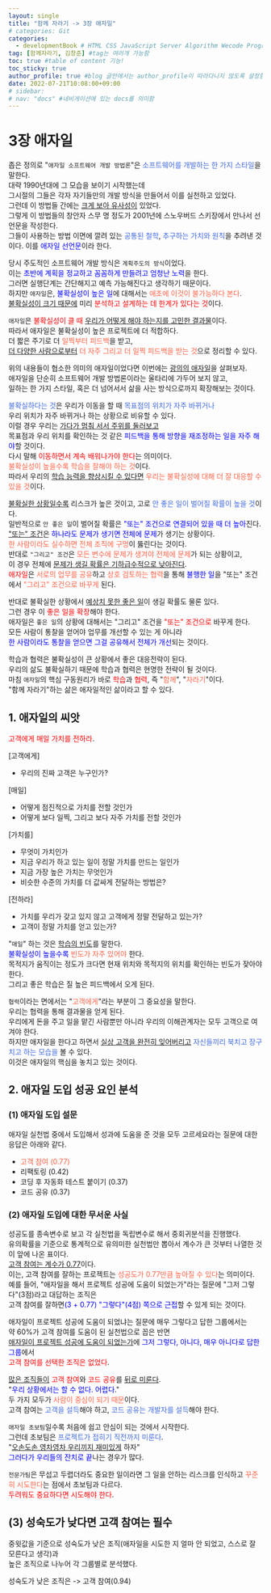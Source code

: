 ```yaml
---
layout: single
title: "함께 자라기 -> 3장 애자일"
# categories: Git
categories:
  - developmentBook # HTML CSS JavaScript Server Algorithm Wecode Programmers CS vsCode
tag: [함께자라기, 김창준] #tag는 여러개 가능함  
toc: true #table of content 기능!
toc_sticky: true
author_profile: true #blog 글안에서는 author_profile이 따라다니지 않도록 설정함  
date: 2022-07-21T10:08:00+09:00  
# sidebar:
# nav: "docs" #네비게이션에 있는 docs를 의미함
---
```

# 3장 애자일
좁은 정의로 "`애자일 소프트웨어 개발 방법론`"은 <span style="color:royalblue">소프트웨어를 개발하는 한 가지 스타일</span>을 말한다.  
대략 1990년대에 그 모습을 보이기 시작했는데  
그시절의 그들은 각자 자기들만의 개발 방식을 만들어서 이를 실천하고 있었다.  
그런데 이 방법들 간에는 <u>크게 보아 유사성이</u> 있었다.  
그렇게 이 방법들의 창안자 스무 명 정도가 2001년에 스노우버드 스키장에서 만나서 선언문을 작성한다.  
그들이 사용하는 방법 이면에 깔려 있는 <span style="color:royalblue">공통된 철학</span>, <span style="color:royalblue">추구하는 가치와 원칙</span>을 추려낸 것이다. 이를 <span style="color:blue">애자일 선언문</span>이라 한다.  

당시 주도적인 소프트웨어 개발 방식은 `계획주도의 방식`이었다.  
이는 <span style="color:blue">초반에 계획을 정교하고 꼼꼼하게 만들려고 엄청난 노력</span>을 한다.  
그러면 실행단계는 간단해지고 예측 가능해진다고 생각하기 때문이다.  
하지만 `애자일`은, <span style="color:blue">불확실성이 높은 일</span>에 대해서는 <span style="color:tomato">애초에 이것이 불가능하다 본다</span>.  
<u>불확실성이 크기 때문에</u> 미리 <span style="color:red">분석하고 설계하는 데 한계가 있다는 것</span>이다.  

`애자일`은 <span style="color:red">불확실성이 클 때</span> <u>우리가 어떻게 해야 하는지를 고민한 결과물</u>이다.  
따라서 애자일은 불확실성이 높은 프로젝트에 더 적합하다.  
더 짧은 주기로 더 <span style="color:tomato">일찍부터 피드백</span>을 받고,  
<u>더 다양한 사람으로부터</u> <span style="color:tomato">더 자주 그리고 더 일찍 피드백을 받는 것</span>으로 정리할 수 있다.  

위의 내용들이 협소한 의미의 애자일이었다면 이번에는 <u>광의의 애자일</u>을 살펴보자.  
애자일을 단순히 소프트웨어 개발 방법론이라는 울타리에 가두어 보지 않고,  
일하는 한 가지 스타일, 혹은 더 넘어서서 삶을 사는 방식으로까지 확장해보는 것이다.  

<span style="color:royalblue">불확실하다는 것</span>은 우리가 이동을 할 때 <span style="color:royalblue">목표점의 위치가 자주 바뀌거나</span>  
우리 위치가 자주 바뀌거나 하는 상황으로 비유할 수 있다.  
이럴 경우 우리는 <u>가다가 멈춰 서서 주위를 둘러보고</u>  
목표점과 우리 위치를 확인하는 것 같은 <span style="color:blue">피드백을 통해 방향을 재조정하는 일을 자주 해야</span>할 것이다.  
다시 말해 <span style="color:red">이동하면서 계속 배워나가야 한다</span>는 의미이다.  
<span style="color:tomato">불확실성이 높을수록 학습을 잘해야 하는 것</span>이다.  
따라서 우리의 <u>학습 능력을 향상시킬 수 있다면</u> <span style="color:tomato">우리는 불확실성에 대해 더 잘 대응할 수 있을 것</span>이다.  

<u>불확실한 상황일수록</u> 리스크가 높은 것이고, 고로 <span style="color:royalblue">안 좋은 일이 벌어질 확률이 높을 것</span>이다.  
일반적으로 `안 좋은 일`이 벌어질 확률은 <span style="color:blue">"또는" 조건으로 연결되어 있을 때 더 높아</span>진다.  
<u>"또는" 조건</u>은 <span style="color:blue">하나라도 문제가 생기면 전체에 문제</span>가 생기는 상황이다.  
<span style="color:tomato">한 사람이라도 실수하면 전체 조직에 구멍</span>이 뚫린다는 것이다.  
반대로 `"그리고" 조건`은 <span style="color:tomato">모든 변수에 문제가 생겨야 전체에 문제</span>가 되는 상황이고,  
이 경우 전체에 <u>문제가 생길 확률은 기하급수적으로 낮아진다</u>.  
<span style="color:red">애자일</span>은 <span style="color:tomato">서로의 업무를 공유</span>하고 <span style="color:tomato">상호 검토하는 협력</span>을 통해 <span style="color:blue">불행한 일</span>을 "또는" 조건에서 <span style="color:tomato">"그리고" 조건으로 바꾸게</span> 된다.  

반대로 불확실한 상황에서 <u>예상치 못한 좋은 일</u>이 생길 확률도 물론 있다.  
그런 경우 이 <span style="color:red">좋은 일을 확장</span>해야 한다.  
애자일은 `좋은 일`의 상황에 대해서는 "그리고" 조건을 <span style="color:red">"또는" 조건으로</span> 바꾸게 한다.  
모든 사람이 통찰을 얻어야 업무를 개선할 수 있는 게 아니라  
<span style="color:blue">한 사람이라도 통찰을 얻으면 그걸 공유해서 전체가 개선</span>되는 것이다.  

학습과 협력은 불확실성이 큰 상황에서 좋은 대응전략이 된다.  
우리의 삶도 불확실하기 때문에 학습과 협력은 현명한 전략이 될 것이다.  
마침 `애자일`의 핵심 구동원리가 바로 <span style="color:red">학습</span>과 <span style="color:red">협력</span>, 즉 "<span style="color:tomato">함께</span>", "<span style="color:tomato">자라기</span>"이다.  
"함께 자라기"하는 삶은 애자일적인 삶이라고 할 수 있다.  

## 1. 애자일의 씨앗
<span style="color:red">고객에게 매일 가치를 전하라</span>.  

[고객에게]  
- 우리의 진짜 고객은 누구인가?  

[매일]  
- 어떻게 점진적으로 가치를 전할 것인가
- 어떻게 보다 일찍, 그리고 보다 자주 가치를 전할 것인가

[가치를]  
- 무엇이 가치인가
- 지금 우리가 하고 있는 일이 정말 가치를 만드는 일인가
- 지금 가장 높은 가치는 무엇인가
- 비슷한 수준의 가치를 더 값싸게 전달하는 방법은?

[전하라]  
- 가치를 우리가 갖고 있지 않고 고객에게 정말 전달하고 있는가?
- 고객이 정말 가치를 얻고 있는가?

"`매일`" 하는 것은 <u>학습의 빈도</u>를 말한다.  
<span style="color:blue">불확실성이 높을수록</span> <span style="color:tomato">빈도가 자주 있어야</span> 한다.  
목적지가 움직이는 정도가 크다면 현재 위치와 목적지의 위치를 확인하는 빈도가 잦아야 한다.  
그리고 좋은 학습은 질 높은 피드백에서 오게 된다.  

`협력`이라는 면에서는 "<span style="color:tomato">고객에게</span>"라는 부분이 그 중요성을 말한다.  
우리는 협력을 통해 결과물을 얻게 된다.  
우리에게 돈을 주고 일을 맡긴 사람뿐만 아니라 우리의 이해관계자는 모두 고객으로 여겨야 한다.  
하지만 애자일을 한다고 하면서 <u>실상 고객을 완전히 잊어버리고</u> <span style="color:royalblue">자신들끼리 북치고 장구치고 하는 모습을</span> 볼 수 있다.  
이것은 애자일의 핵심을 놓치고 있는 것이다.  

## 2. 애자일 도입 성공 요인 분석
### (1) 애자일 도입 설문
애자일 실천법 중에서 도입해서 성과에 도움을 준 것을 모두 고르세요라는 질문에 대한 응답은 아래와 같다.  
- <span style="color:tomato">고객 참여 (0.77)</span>
- 리팩토링 (0.42)
- 코딩 후 자동화 테스트 붙이기 (0.37)
- 코드 공유 (0.37)

### (2) 애자일 도입에 대한 무서운 사실
성공도를 종속변수로 보고 각 실천법을 독립변수로 해서 중회귀분석을 진행했다.  
유의확률을 기준으로 통계적으로 유의미한 실천법만 뽑아서 계수가 큰 것부터 나열한 것이 앞에 나온 표이다.  
<u>고객 참여는 계수가 0.77</u>이다.  
이는, 고객 참여를 잘하는 프로젝트는 <span style="color:tomato">성공도가 0.77만큼 높아질 수 있다</span>는 의미이다.  
예를 들어, "애자일을 해서 프로젝트 성공에 도움이 되었는가"라는 질문에 "그저 그렇다"(3점)라고 대답하는 조직은  
고객 참여를 잘하면<span style="color:blue">(3 + 0.77) "그렇다"(4점) 쪽으로 근접</span>할 수 있게 되는 것이다.  

애자일이 프로젝트 성공에 도움이 되었냐는 질문에 매우 그렇다고 답한 그룹에서는  
약 60%가 고객 참여를 도움이 된 실천법으로 꼽은 반면  
<u>애자일이 프로젝트 성공에 도움이 되었는가</u>에 <span style="color:blue">그저 그렇다, 아니다, 매우 아니다로 답한 그룹</span>에서  
<span style="color:red">고객 참여를 선택한 조직은 없었다</span>.  

<u>많은 조직들이</u> <span style="color:red">고객 참여</span>와 <span style="color:red">코드 공유</span>를 <u>뒤로 미룬다</u>.  
"<span style="color:blue">우리 상황에서는 할 수 없다. 어렵다</span>."  
두 가지 모두가 <span style="color:tomato">사람이 중심이 되기 때문</span>이다.  
고객 참여는 <span style="color:royalblue">고객을 설득</span>해야 하고, <span style="color:royalblue">코드 공유는 개발자를 설득</span>해야 한다.  

`애자일 초보팀`일수록 처음에 쉽고 안심이 되는 것에서 시작한다.  
그런데 초보팀은 <span style="color:royalblue">프로젝트가 접히기 직전까지 미룬다</span>.  
"<u>오손도손 영차영차 우리끼지 재미있게</u> 하자"  
<span style="color:blue">그러다가 우리들의 잔치로 끝</span>나는 경우가 많다.  

`전문가팀`은 무섭고 두렵더라도 중요한 일이라면 그 일을 안하는 리스크를 인식하고 <span style="color:tomato">꾸준히 시도한다</span>는 점에서 초보팀과 다르다.  
<span style="color:red">두려워도 중요하다면 시도해야 한다</span>.  

## (3) 성숙도가 낮다면 고객 참여는 필수
중윗값을 기준으로 성숙도가 낮은 조직(애자일을 시도한 지 얼마 안 되었고, 스스로 잘 모른다고 생각)과  
높은 조직으로 나누어 각 그룹별로 분석했다.  

성숙도가 낮은 조직은 -> 고객 참여(0.94)

<!-- ### 2. Link 넣기

```

유형 1: (설명어를 입력) : [gunhee's coding blog](https://gunhee-jeong.github.io/)
유형 2: (URL 자동연결) : <https://gunhee-jeong.github.io/>
유형 3: (동일 파일 내 '문단으로 이동') : [1. Header로 이동](###-1-header)

```

유형 1: (설명어를 입력) : [gunhee's coding blog](https://gunhee-jeong.github.io/)
유형 2: (URL 자동연결) : <https://gunhee-jeong.github.io/>
유형 3: (동일 파일 내 '문단으로 이동') : [1. Header로 이동](#1-header)
유형 3의 방법

1. 특수문자를 제거
2. 스페이스는 -로 바꾸고
3. 대문자는 소문자로!
   그래서 ### 1. Header -> #1-header

## Link: [google][https://www.google.com/]

### 3. 수평선

```

---

```

---

### 4. 라인 바꾸기

```

스페이스바를 2번 눌러주면 다음칸으로
이동할 수 있어요!

```

---

스페이스바를 2번 눌러주면
다음칸으로 이동할 수 있어요!

### 5. list 만들기

```

1. 1번
2. 2번
3. 3번

- 순서없는 list
  - 순서없는 list
    - 순서없는 list

```

1. 1번
2. 2번
3. 3번

- 순서없는 list
  - 순서없는 list
    - 순서없는 list

---

### 6. font 관련

```

**진하게** -> 볼드
_기울여서_ -> 이탤릭체
~~취소선~~ -> 취소선

<ul>밑줄넣기</ul> -> 밑줄
<span style="color:red">빨간 글씨</span> -> 글자색
이것이 `인라인` 입니다 -> 인라인 코드
```

**진하게** -> 볼드
_기울여서_ -> 이탤릭체
~~취소선~~ -> 취소선
<u>밑줄넣기</u> -> 밑줄
<span style="color:red">빨간 글씨</span>
이것이 `인라인` 입니다 -> 인라인 코드

---

### 7. 인용구문

```
> coding
>
> > JavaScript
> >
> > > 내가 프짱!
```

> coding
>
> > JavaScript
> >
> > > 내가 프짱!

---

### 8. 이미지 삽입

```
유형1: ('사이즈를 조절' -> HTML 태그 사용) : <img src="https://gunhee-jeong.github.io/assets/images/blogLogo.png" width="300" height="200">
유형2: (이미지 삽입 후 -> 링크 걸기)
[![이미지](https://gunhee-jeong.github.io/assets/images/blogLogo/blogLogo.png)](https://gunhee-jeong.github.io/)
```

유형1: ('사이즈를 조절' -> HTML 태그 사용) : <img src="https://gunhee-jeong.github.io/assets/images/blogLogo.png" width="300" height="200">
유형2: (이미지 삽입 후 -> 링크 걸기)
[![이미지](https://gunhee-jeong.github.io/assets/images/blogLogo.png)](https://gunhee-jeong.github.io/)

### 9. 표 만들기

```
||국어|영어|
| :--- | ---: | :--: |
|건희 | 100점 | 100점
|철수 | 100점 | 100점
```

|      |  국어 | 영어  |
| :--- | ----: | :---: |
| 건희 | 100점 | 100점 |
| 철수 | 100점 | 100점 |

> - header를 넣고 싶은 경우 ---을 사용하고 :을 이용하여 정렬에 사용함!

### 10. 토글 만들기

```
<details>
<summary>여기를 누르세요</summary>
<div markdown="1">
숨겨진 내용
</div>
</details>
```

<details>
<summary>여기를 누르세요</summary>
<div markdown="1">
숨겨진 내용
</div>
</details> -->
